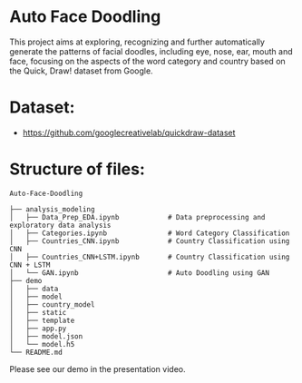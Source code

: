 # Auto Face Doodling

This project aims at exploring, recognizing and further automatically generate the patterns of facial doodles, including eye, nose, ear, mouth and face, focusing on the aspects of the word category and country based on the Quick, Draw! dataset from Google. 

# Dataset:
* https://github.com/googlecreativelab/quickdraw-dataset


# Structure of files:
```
Auto-Face-Doodling

├── analysis_modeling  
│   ├── Data_Prep_EDA.ipynb            # Data preprocessing and exploratory data analysis
│   ├── Categories.ipynb               # Word Category Classification
│   ├── Countries_CNN.ipynb            # Country Classification using CNN
│   ├── Countries_CNN+LSTM.ipynb       # Country Classification using CNN + LSTM
│   └── GAN.ipynb                      # Auto Doodling using GAN
├── demo
│   ├── data
│   ├── model
│   ├── country_model
│   ├── static
│   ├── template
│   ├── app.py
│   ├── model.json
│   └── model.h5                                               
└── README.md
```

Please see our demo in the presentation video.
